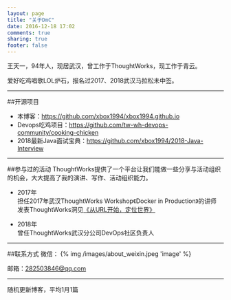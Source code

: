 ```yaml
---
layout: page
title: "关于DmC"
date: 2016-12-18 17:02
comments: true
sharing: true
footer: false
---
```

王天一，94年人，现居武汉，曾工作于ThoughtWorks，现工作于青云。

爱好吃鸡唱歌LOL炉石，报名过2017、2018武汉马拉松未中签。

***
##开源项目
* 本博客：https://github.com/xbox1994/xbox1994.github.io
* Devops吃鸡项目：https://github.com/tw-wh-devops-community/cooking-chicken
* 2018最新Java面试宝典：https://github.com/xbox1994/2018-Java-Interview
***
##参与过的活动
ThoughtWorks提供了一个平台让我们能做一些分享与活动组织的机会，大大提高了我的演讲、写作、活动组织能力。

* 2017年   
担任2017年武汉ThoughtWorks Workshop《Docker in Production》的讲师  
发表ThoughtWorks洞见[《从URL开始，定位世界》](http://insights.thoughtworks.cn/url-locates-the-world/)

* 2018年     
曾任ThoughtWorks武汉分公司DevOps社区负责人  
***
##联系方式
微信：
{% img /images/about_weixin.jpeg 'image' %}

邮箱：282503846@qq.com
***
随机更新博客，平均1月1篇